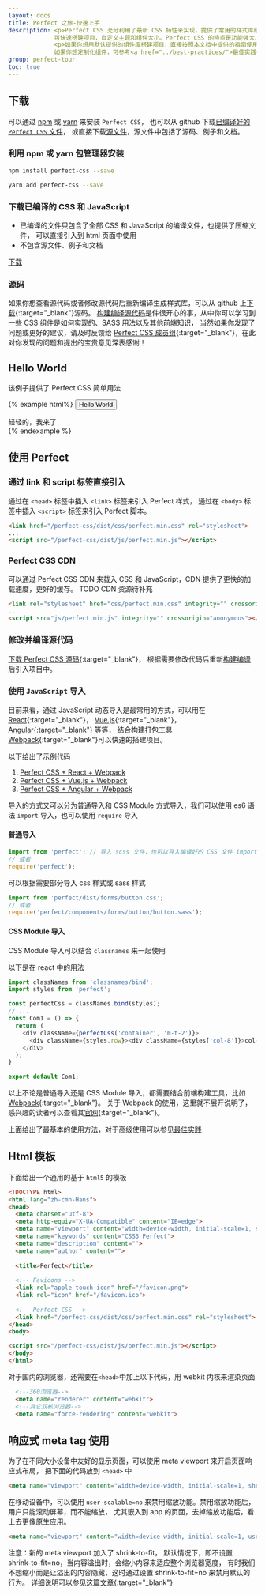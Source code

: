 ```yaml
---
layout: docs
title: Perfect 之旅-快速上手
description: <p>Perfect CSS 充分利用了最新 CSS 特性来实现，提供了常用的样式库组件，支持各种大小设备，
             可快速搭建项目，自定义主题和组件大小。Perfect CSS 的特点是功能强大、组件齐全、可扩展性强。</p>
             <p>如果你想用默认提供的组件库搭建项目，直接按照本文档中提供的指南使用即可，
             如果你想定制化组件，可参考<a href="../best-practices/">最佳实践</a>。</p>
group: perfect-tour
toc: true
---
```


## 下载
可以通过 [npm](https://www.npmjs.com/package/perfect-css) 或
 [yarn](https://yarnpkg.com/zh-Hans/package/perfect-css) 来安装 `Perfect CSS`，
 也可以从 github 下载[已编译好的 `Perfect CSS` 文件]({{site.download.dist}})，
或直接下载[源文件]({{site.download.source}})，源文件中包括了源码、例子和文档。

### 利用 npm 或 yarn 包管理器安装

```bash
npm install perfect-css --save
```

```bash
yarn add perfect-css --save
```

### 下载已编译的 CSS 和 JavaScript
* 已编译的文件只包含了全部 CSS 和 JavaScript 的编译文件，也提供了压缩文件，
  可以直接引入到 html 页面中使用
* 不包含源文件、例子和文档

<p>
<a class="btn btn-primary btn-raised" href="{{site.download.dist}}" target="_blank">下载</a>
</p>

### 源码

如果你想查看源代码或者修改源代码后重新编译生成样式库，可以从 github 上[下载](https://github.com/joy-web/perfect-css){:target="_blank"}源码。
[构建编译源代码](../build/)是件很开心的事，从中你可以学习到一些 CSS 组件是如何实现的、SASS 用法以及其他前端知识，
当然如果你发现了问题或更好的建议，请及时反馈给 [Perfect CSS 成员组]({{site.repo}}/issues/new?title=问题或建议){:target="_blank"}，在此对你发现的问题和提出的宝贵意见深表感谢！

## Hello World
该例子提供了 Perfect CSS 简单用法

{% example html%}
<button class="btn btn-raised btn-primary" id="toastBtn">Hello World</button>
<div class="toast" id="toastEl">
  <div class="toast-content">轻轻的，我来了</div>
</div>
<script>
  let timeoutId;
  const toastEl = document.getElementById('toastEl');

  document.getElementById('toastBtn').addEventListener('click', function () {
    toastEl.classList.add('enter');
    clearTimeout(timeoutId);

    toastEl.firstElementChild.innerHTML = '轻轻的，我来了';
    timeoutId = setTimeout(() => {
      toastEl.firstElementChild.innerHTML = '挥挥手，我走了';
      toastEl.classList.remove('enter');
    }, 3000);
  }, false);
</script>
{% endexample %}

## 使用 Perfect

### 通过 link 和 script 标签直接引入

通过在 `<head>` 标签中插入 `<link>` 标签来引入 Perfect 样式，
通过在 `<body>` 标签中插入 `<script>` 标签来引入 Perfect 脚本。
```html
<link href="/perfect-css/dist/css/perfect.min.css" rel="stylesheet">
...
<script src="/perfect-css/dist/js/perfect.min.js"></script>
```

### Perfect CSS CDN

可以通过 Perfect CSS CDN 来载入 CSS 和 JavaScript，CDN 提供了更快的加载速度，更好的缓存。
TODO CDN 资源待补充

```html
<link rel="stylesheet" href="css/perfect.min.css" integrity="" crossorigin="anonymous">
...
<script src="js/perfect.min.js" integrity="" crossorigin="anonymous"></script>
```

### 修改并编译源代码

[下载 Perfect CSS 源码](https://github.com/joy-web/perfect-css){:target="_blank"}，
根据需要修改代码后重新[构建编译](../build/)后引入项目中。

### 使用 `JavaScript` 导入

目前来看，通过 JavaScript 动态导入是最常用的方式，可以用在 [React](https://reactjs.org/){:target="_blank"}，
[Vue.js](https://cn.vuejs.org/){:target="_blank"}，[Angular](https://angular.io/){:target="_blank"} 等等，
结合构建打包工具 [Webpack](https://webpack.js.org/){:target="_blank"}可以快速的搭建项目。

以下给出了示例代码

1. [Perfect CSS + React + Webpack]()
1. [Perfect CSS + Vue.js + Webpack]()
1. [Perfect CSS + Angular + Webpack]()

导入的方式又可以分为普通导入和 CSS Module 方式导入，我们可以使用 es6 语法 `import` 导入，也可以使用 `require` 导入

#### 普通导入

```javascript
import from 'perfect'; // 导入 scss 文件，也可以导入编译好的 CSS 文件 import from 'perfect/dist/perfect.css'; 
// 或者
require('perfect');
```

可以根据需要部分导入 css 样式或 sass 样式
```javascript
import from 'perfect/dist/forms/button.css';
// 或者
require('perfect/components/forms/button/button.sass');
```

#### CSS Module 导入
CSS Module 导入可以结合 `classnames` 来一起使用

以下是在 react 中的用法
```javascript
import classNames from 'classnames/bind';
import styles from 'perfect';

const perfectCss = classNames.bind(styles);
// ...
const Com1 = () => {
  return (
    <div className={perfectCss('container', 'm-t-2')}>
      <div className={styles.row}><div className={styles['col-8']}>col-8</div></div>
    </div>
  );
}

export default Com1;
```

以上不论是普通导入还是 CSS Module 导入，都需要结合前端构建工具，比如 [Webpack](https://webpack.js.org/){:target="_blank"}。
关于 Webpack 的使用，这里就不展开说明了，感兴趣的读者可以查看其[官网](https://webpack.js.org/){:target="_blank"}。

上面给出了最基本的使用方法，对于高级使用可以参见[最佳实践](../best-practices/)

## Html 模板
下面给出一个通用的基于 `html5` 的模板

```html
<!DOCTYPE html>
<html lang="zh-cmn-Hans">
<head>
  <meta charset="utf-8">
  <meta http-equiv="X-UA-Compatible" content="IE=edge">
  <meta name="viewport" content="width=device-width, initial-scale=1, shrink-to-fit=no">
  <meta name="keywords" content="CSS3 Perfect">
  <meta name="description" content="">
  <meta name="author" content="">
  
  <title>Perfect</title>
  
  <!-- Favicons -->
  <link rel="apple-touch-icon" href="/favicon.png">
  <link rel="icon" href="/favicon.ico">
  
  <!-- Perfect CSS -->
  <link href="/perfect-css/dist/css/perfect.min.css" rel="stylesheet">
</head>
<body>

<script src="/perfect-css/dist/js/perfect.min.js"></script>
</body>
</html>
```

对于国内的浏览器，还需要在`<head>`中加上以下代码，用 webkit 内核来渲染页面
```html
  <!--360浏览器-->
  <meta name="renderer" content="webkit">
  <!--其它双核浏览器-->
  <meta name="force-rendering" content="webkit">
```

## 响应式 meta tag 使用

为了在不同大小设备中友好的显示页面，可以使用 meta viewport 来开启页面响应式布局，
把下面的代码放到 `<head>` 中

```html
<meta name="viewport" content="width=device-width, initial-scale=1, shrink-to-fit=no">
```

在移动设备中，可以使用 `user-scalable=no` 来禁用缩放功能。禁用缩放功能后，用户只能滚动屏幕，而不能缩放，
尤其嵌入到 app 的页面，去掉缩放功能后，看上去更像原生应用。

```html
<meta name="viewport" content="width=device-width, initial-scale=1, user-scalable=no, shrink-to-fit=no">
```

<span class="theme-error">注意：</span>新的 meta viewport 加入了 shrink-to-fit，
默认情况下，即不设置 shrink-to-fit=no，当内容溢出时，会缩小内容来适应整个浏览器宽度，
有时我们不想缩小而是让溢出的内容隐藏，这时通过设置 shrink-to-fit=no 来禁用默认的行为。
详细说明可以参见[这篇文章](https://bitsofco.de/ios-safari-and-shrink-to-fit/){:target="_blank"}

